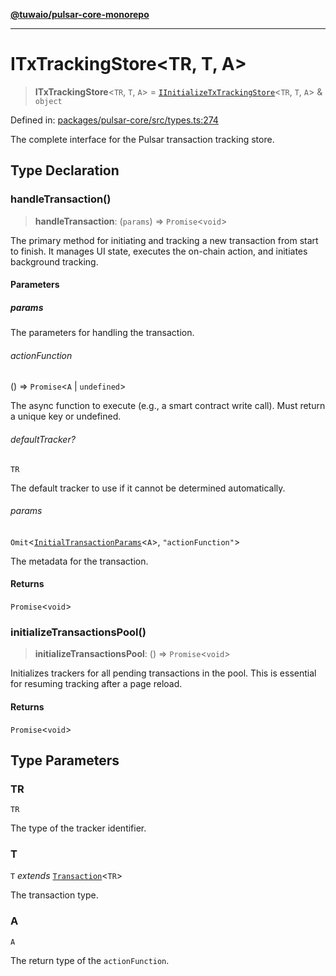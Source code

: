 [**@tuwaio/pulsar-core-monorepo**](../../../README.md)

***

# ITxTrackingStore\<TR, T, A\>

> **ITxTrackingStore**\<`TR`, `T`, `A`\> = [`IInitializeTxTrackingStore`](../interfaces/IInitializeTxTrackingStore.md)\<`TR`, `T`, `A`\> & `object`

Defined in: [packages/pulsar-core/src/types.ts:274](https://github.com/TuwaIO/pulsar-core/blob/2549443ce7aac31e7aaa13b9eb5f687e5d4297b4/packages/pulsar-core/src/types.ts#L274)

The complete interface for the Pulsar transaction tracking store.

## Type Declaration

### handleTransaction()

> **handleTransaction**: (`params`) => `Promise`\<`void`\>

The primary method for initiating and tracking a new transaction from start to finish.
It manages UI state, executes the on-chain action, and initiates background tracking.

#### Parameters

##### params

The parameters for handling the transaction.

###### actionFunction

() => `Promise`\<`A` \| `undefined`\>

The async function to execute (e.g., a smart contract write call). Must return a unique key or undefined.

###### defaultTracker?

`TR`

The default tracker to use if it cannot be determined automatically.

###### params

`Omit`\<[`InitialTransactionParams`](InitialTransactionParams.md)\<`A`\>, `"actionFunction"`\>

The metadata for the transaction.

#### Returns

`Promise`\<`void`\>

### initializeTransactionsPool()

> **initializeTransactionsPool**: () => `Promise`\<`void`\>

Initializes trackers for all pending transactions in the pool.
This is essential for resuming tracking after a page reload.

#### Returns

`Promise`\<`void`\>

## Type Parameters

### TR

`TR`

The type of the tracker identifier.

### T

`T` *extends* [`Transaction`](Transaction.md)\<`TR`\>

The transaction type.

### A

`A`

The return type of the `actionFunction`.
